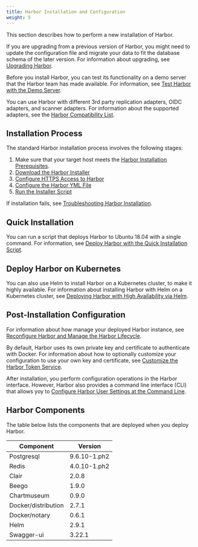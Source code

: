 ```yaml
---
title: Harbor Installation and Configuration
weight: 5
---
```


This section describes how to perform a new installation of Harbor.

If you are upgrading from a previous version of Harbor, you might need to update the configuration file and migrate your data to fit the database schema of the later version. For information about upgrading, see [Upgrading Harbor](../../administration/upgrade/upgrade-migrate-data.md).

Before you install Harbor, you can test its functionality on a demo server that the Harbor team has made available. For information, see [Test Harbor with the Demo Server](demo-server.md).

You can use Harbor with different 3rd party replication adapters, OIDC adapters, and scanner adapters. For information about the supported adapters, see the [Harbor Compatibility List](harbor-compatibility-list.md).

## Installation Process

The standard Harbor installation process involves the following stages:

1. Make sure that your target host meets the [Harbor Installation Prerequisites](installation-prereqs.md).
1. [Download the Harbor Installer](download-installer.md)
1. [Configure HTTPS Access to Harbor](configure-https.md)
1. [Configure the Harbor YML File](configure-yml-file.md)
1. [Run the Installer Script](run-installer-script.md)

If installation fails, see [Troubleshooting Harbor Installation](troubleshoot-installation.md).

## Quick Installation

You can run a script that deploys Harbor to Ubuntu 18.04 with a single command. For information, see [Deploy Harbor with the Quick Installation Script](quick-install-script.md).

## Deploy Harbor on Kubernetes

You can also use Helm to install Harbor on a Kubernetes cluster, to make it highly available. For information about installing Harbor with Helm on a Kubernetes cluster, see [Deploying Harbor with High Availability via Helm](harbor-ha-helm.md).

## Post-Installation Configuration

For information about how manage your deployed Harbor instance, see [Reconfigure Harbor and Manage the Harbor Lifecycle](reconfigure-manage-lifecycle.md). 

By default, Harbor uses its own private key and certificate to authenticate with Docker. For information about how to optionally customize your configuration to use your own key and certificate, see [Customize the Harbor Token Service](customize-token-service.md).

After installation, you perform configuration operations in the Harbor interface. However, Harbor also provides a command line interface (CLI) that allows yoy to [Configure Harbor User Settings at the Command Line](configure-user-settings-cli.md).

## Harbor Components

The table below lists the components that are deployed when you deploy Harbor.

|Component|Version|
|---|---|
|Postgresql|9.6.10-1.ph2|
|Redis|4.0.10-1.ph2|
|Clair|2.0.8|
|Beego|1.9.0|
|Chartmuseum|0.9.0|
|Docker/distribution|2.7.1|
|Docker/notary|0.6.1|
|Helm|2.9.1|
|Swagger-ui|3.22.1|

